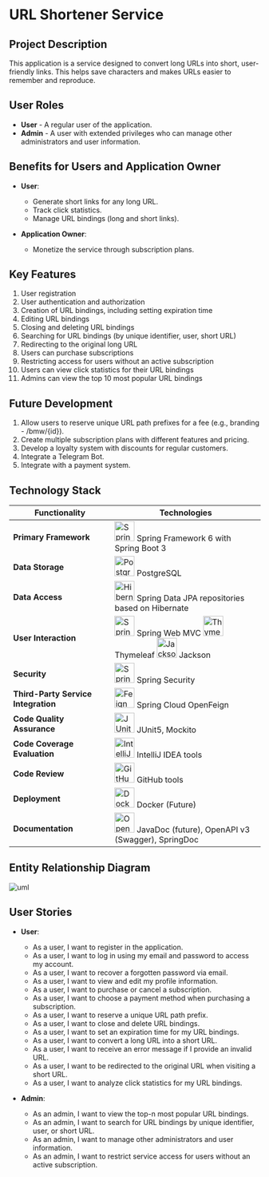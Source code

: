 # URL Shortener Service

## Project Description

This application is a service designed to convert long URLs into short, user-friendly links. This helps save characters and makes URLs easier to remember and reproduce.

## User Roles

- **User** - A regular user of the application.
- **Admin** - A user with extended privileges who can manage other administrators and user information.

## Benefits for Users and Application Owner

- **User**:
  - Generate short links for any long URL.
  - Track click statistics.
  - Manage URL bindings (long and short links).
  
- **Application Owner**:
  - Monetize the service through subscription plans.

## Key Features

1. User registration
2. User authentication and authorization
3. Creation of URL bindings, including setting expiration time
4. Editing URL bindings
5. Closing and deleting URL bindings
6. Searching for URL bindings (by unique identifier, user, short URL)
7. Redirecting to the original long URL
8. Users can purchase subscriptions
9. Restricting access for users without an active subscription
10. Users can view click statistics for their URL bindings
11. Admins can view the top 10 most popular URL bindings

## Future Development

1. Allow users to reserve unique URL path prefixes for a fee (e.g., branding - /bmw/{id}).
2. Create multiple subscription plans with different features and pricing.
3. Develop a loyalty system with discounts for regular customers.
4. Integrate a Telegram Bot.
5. Integrate with a payment system.

## Technology Stack

| Functionality                        | Technologies                          |
|--------------------------------------|---------------------------------------|
| **Primary Framework**                | <img src="https://www.vectorlogo.zone/logos/springio/springio-icon.svg" alt="Spring" width="40" height="40"/> Spring Framework 6 with Spring Boot 3 |
| **Data Storage**                     | <img src="https://www.vectorlogo.zone/logos/postgresql/postgresql-icon.svg" alt="PostgreSQL" width="40" height="40"/> PostgreSQL                            |
| **Data Access**                      | <img src="https://hibernate.org/images/hibernate.svg" alt="Hibernate" width="40" height="40"/> Spring Data JPA repositories based on Hibernate |
| **User Interaction**                 | <img src="https://www.vectorlogo.zone/logos/springio/springio-icon.svg" alt="Spring" width="40" height="40"/> Spring Web MVC <img src="https://www.vectorlogo.zone/logos/thymeleaf/thymeleaf-icon.svg" alt="Thymeleaf" width="40" height="40"/> Thymeleaf <img src="https://www.vectorlogo.zone/logos/json/json-icon.svg" alt="Jackson" width="40" height="40"/> Jackson    |
| **Security**                         | <img src="https://www.vectorlogo.zone/logos/springio/springio-icon.svg" alt="Spring Security" width="40" height="40"/> Spring Security                       |
| **Third-Party Service Integration**  | <img src="https://www.vectorlogo.zone/logos/feignio/feignio-icon.svg" alt="Feign" width="40" height="40"/> Spring Cloud OpenFeign                |
| **Code Quality Assurance**           | <img src="https://junit.org/junit5/assets/img/junit5-logo.png" alt="JUnit5" width="40" height="40"/> JUnit5, Mockito                       |
| **Code Coverage Evaluation**         | <img src="https://www.jetbrains.com/idea/img/idea_logo.svg" alt="IntelliJ IDEA" width="40" height="40"/> IntelliJ IDEA tools                   |
| **Code Review**                      | <img src="https://github.githubassets.com/images/modules/logos_page/GitHub-Mark.png" alt="GitHub" width="40" height="40"/> GitHub tools                          |
| **Deployment**                       | <img src="https://www.vectorlogo.zone/logos/docker/docker-icon.svg" alt="Docker" width="40" height="40"/> Docker  (Future)                              |
| **Documentation**                    | <img src="https://www.vectorlogo.zone/logos/openapis/openapis-icon.svg" alt="OpenAPI" width="40" height="40"/> JavaDoc (future), OpenAPI v3 (Swagger), SpringDoc |

## Entity Relationship Diagram

![uml](https://github.com/Anvarjon7/UrlShortener/assets/142890754/15feeb0f-912a-4505-b4c8-a4edd2559ce6)


## User Stories

- **User**:
  - As a user, I want to register in the application.
  - As a user, I want to log in using my email and password to access my account.
  - As a user, I want to recover a forgotten password via email.
  - As a user, I want to view and edit my profile information.
  - As a user, I want to purchase or cancel a subscription.
  - As a user, I want to choose a payment method when purchasing a subscription.
  - As a user, I want to reserve a unique URL path prefix.
  - As a user, I want to close and delete URL bindings.
  - As a user, I want to set an expiration time for my URL bindings.
  - As a user, I want to convert a long URL into a short URL.
  - As a user, I want to receive an error message if I provide an invalid URL.
  - As a user, I want to be redirected to the original URL when visiting a short URL.
  - As a user, I want to analyze click statistics for my URL bindings.

- **Admin**:
  - As an admin, I want to view the top-n most popular URL bindings.
  - As an admin, I want to search for URL bindings by unique identifier, user, or short URL.
  - As an admin, I want to manage other administrators and user information.
  - As an admin, I want to restrict service access for users without an active subscription.
